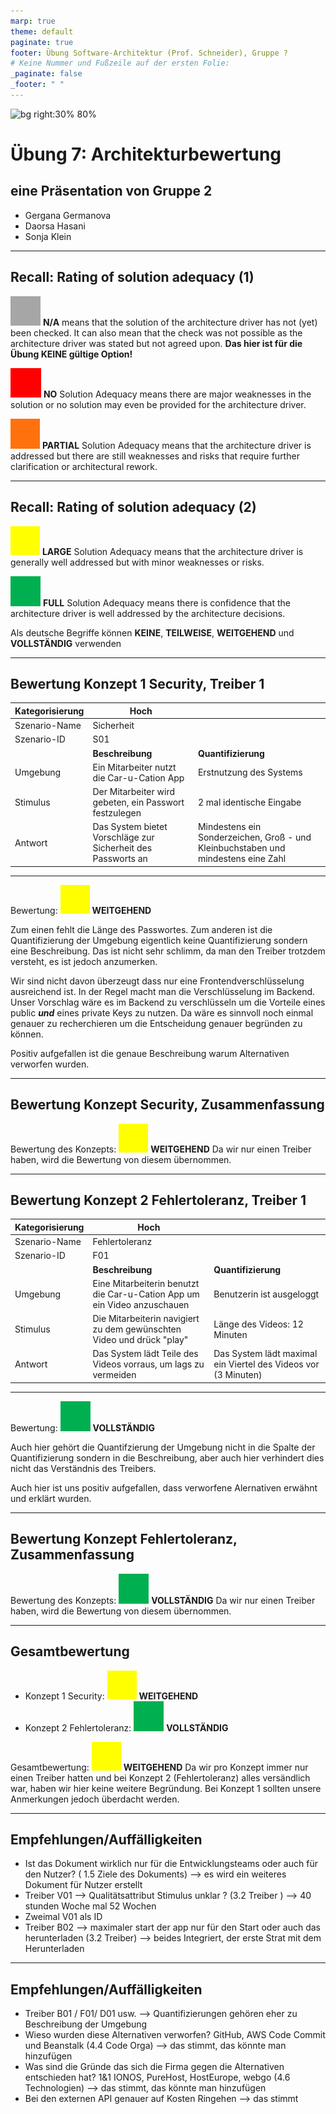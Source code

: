 ```yaml
---
marp: true
theme: default
paginate: true
footer: Übung Software-Architektur (Prof. Schneider), Gruppe ?
# Keine Nummer und Fußzeile auf der ersten Folie:
_paginate: false
_footer: " "
---
```


<!-- Das reserviert 30% der Folien-Breite für das Bild auf der rechten Seite. Das Bild an sich wird auf 80% Größe skaliert -->
![bg right:30% 80%](https://www.htwg-konstanz.de/fileadmin/pub/allgemein/Grafiken/logo/logo_pos.svg)

# Übung 7: Architekturbewertung

## eine Präsentation von Gruppe 2

- Gergana Germanova
- Daorsa Hasani
- Sonja Klein

---

## Recall: Rating of solution adequacy (1)

![](rating_gray.png) **N/A** means that the solution of the architecture driver has not (yet) been checked. It can also mean that the check was not possible as the architecture driver was stated but not agreed upon. **Das hier ist für die Übung KEINE gültige Option!**

![](rating_red.png) **NO** Solution Adequacy means there are major weaknesses in the solution or no solution may even be provided for the architecture driver.

![](rating_orange.png) **PARTIAL** Solution Adequacy means that the architecture driver is addressed but there are still weaknesses and risks that require further clarification or architectural rework.

---

## Recall: Rating of solution adequacy (2)

![](rating_yellow.png) **LARGE** Solution Adequacy means that the architecture driver is generally well addressed but with minor weaknesses or risks.

![](rating_green.png) **FULL** Solution Adequacy means there is confidence that the architecture driver is well addressed by the architecture decisions.

Als deutsche Begriffe können **KEINE**, **TEILWEISE**, **WEITGEHEND** und **VOLLSTÄNDIG** verwenden

---

## Bewertung Konzept 1 Security, Treiber 1

| Kategorisierung  | Hoch                        |               |
| ---------------- | -------------------------- | ------------- |
| Szenario-Name    | Sicherheit  |               |
| Szenario-ID      | S01        |               |
|| **Beschreibung** | **Quantifizierung**        |               
| Umgebung         | Ein Mitarbeiter nutzt die Car-u-Cation App | Erstnutzung des Systems
| Stimulus         | Der Mitarbeiter wird gebeten, ein Passwort festzulegen | 2 mal identische Eingabe |
| Antwort          | Das System bietet Vorschläge zur Sicherheit des Passworts an | Mindestens ein Sonderzeichen, Groß - und Kleinbuchstaben und mindestens eine Zahl |

---
Bewertung: ![](rating_yellow.png)  **WEITGEHEND**

Zum einen fehlt die Länge des Passwortes. 
Zum anderen ist die Quantifizierung der Umgebung eigentlich keine Quantifizierung sondern eine Beschreibung. Das ist nicht sehr schlimm, da man den Treiber trotzdem versteht, es ist jedoch anzumerken. 

Wir sind nicht davon überzeugt dass nur eine Frontendverschlüsselung ausreichend ist. In der Regel macht man die Verschlüsselung im Backend. Unser Vorschlag wäre es im Backend zu verschlüsseln um die Vorteile eines public ***und*** eines private Keys zu nutzen. 
Da wäre es sinnvoll noch einmal genauer zu recherchieren um die Entscheidung genauer begründen zu können.

Positiv aufgefallen ist die genaue Beschreibung warum Alternativen verworfen wurden.

---

## Bewertung Konzept Security, Zusammenfassung

Bewertung des Konzepts: ![](rating_yellow.png) **WEITGEHEND** 
Da wir nur einen Treiber haben, wird die Bewertung von diesem übernommen.

---

## Bewertung Konzept 2 Fehlertoleranz, Treiber 1

| Kategorisierung  | Hoch                        |               |
| ---------------- | -------------------------- | ------------- |
| Szenario-Name    | Fehlertoleranz |               |
| Szenario-ID      | F01       |               |
|| **Beschreibung** | **Quantifizierung**        |               |
| Umgebung         | Eine Mitarbeiterin benutzt die Car-u-Cation App um ein Video anzuschauen | Benutzerin ist ausgeloggt
| Stimulus         | Die Mitarbeiterin navigiert zu dem gewünschten Video und drück "play" | Länge des Videos: 12 Minuten|
| Antwort          | Das System lädt Teile des Videos vorraus, um lags zu vermeiden | Das System lädt maximal ein Viertel des Videos vor (3 Minuten)

---
Bewertung: ![](rating_green.png) **VOLLSTÄNDIG**

Auch hier gehört die Quantifzierung der Umgebung nicht in die Spalte der Quantifizierung sondern in die Beschreibung, aber auch hier verhindert dies nicht das Verständnis des Treibers.

Auch hier ist uns positiv aufgefallen, dass verworfene Alernativen erwähnt und erklärt wurden.

---

## Bewertung Konzept Fehlertoleranz, Zusammenfassung

Bewertung des Konzepts: ![](rating_green.png) **VOLLSTÄNDIG** 
Da wir nur einen Treiber haben, wird die Bewertung von diesem übernommen.

---

## Gesamtbewertung

- Konzept 1 Security: ![](rating_yellow.png) **WEITGEHEND** 
- Konzept 2 Fehlertoleranz: ![](rating_green.png) **VOLLSTÄNDIG** 

Gesamtbewertung: ![](rating_yellow.png) **WEITGEHEND** 
Da wir pro Konzept immer nur einen Treiber hatten und bei Konzept 2 (Fehlertoleranz) alles versändlich war, haben wir hier keine weitere Begründung. Bei Konzept 1 sollten unsere Anmerkungen jedoch überdacht werden.

---

## Empfehlungen/Auffälligkeiten
- Ist das Dokument wirklich nur für die Entwicklungsteams oder auch für den Nutzer? ( 1.5 Ziele des Dokuments) —> es wird ein weiteres Dokument für Nutzer erstellt 
- Treiber V01 —> Qualitätsattribut Stimulus unklar ? (3.2 Treiber ) —> 40 stunden Woche mal 52 Wochen
- Zweimal V01 als ID 
- Treiber B02 —> maximaler start der app nur für den Start oder auch das herunterladen (3.2 Treiber) —> beides Integriert, der erste Strat mit dem Herunterladen 

---

## Empfehlungen/Auffälligkeiten
- Treiber B01 / F01/ D01 usw. —> Quantifizierungen gehören eher zu Beschreibung der Umgebung 
- Wieso wurden diese Alternativen verworfen? GitHub, AWS Code Commit und Beanstalk (4.4 Code Orga) —> das stimmt, das könnte man hinzufügen
- Was sind die Gründe das sich die Firma gegen die Alternativen entschieden hat? 1&1 IONOS, PureHost, HostEurope, webgo (4.6 Technologien) —> das stimmt, das könnte man hinzufügen
- Bei den externen API genauer auf Kosten Ringehen —> das stimmt
